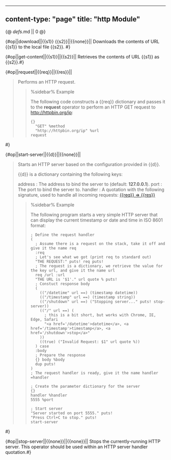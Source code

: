 -----
content-type: "page"
title: "http Module"
-----
{@ _defs_.md || 0 @}

{#op||download||{{s1}} {{s2}}||{{none}}||
Downloads the contents of URL {{s1}} to the local file {{s2}}. #}

{#op||get-content||{{s1}}||{{s2}}||
Retrieves the contents of URL {{s1}} as {{s2}}.#}

{#op||request||{{req}}||{{res}}||
> Performs an HTTP request.
> 
> > %sidebar%
> > Example
> > 
> > The following code constructs a {{req}} dictionary and passes it to the **request** operator to perform an HTTP GET request to <http://httpbin.org/ip>:
> > 
> >     {}
> >       "GET" %method
> >       "http://httpbin.org/ip" %url
> >     request
 #}

{#op||start-server||{{d}}||{{none}}||
> Starts an HTTP server based on the configuration provided in {{d}}.
> 
> {{d}} is a dictionary containing the following keys:
> 
> address
> : The address to bind the server to (default: **127.0.0.1**).
> port
> : The port to bind the server to.
> handler
> : A quotation with the following signature, used to handle all incoming requests: [{{req}} &rArr; {{res}}](class:kwd)
> 
> > %sidebar%
> > Example
> > 
> > The following program starts a very simple HTTP server that can display the current timestamp or date and time in ISO 8601 format:
> > 
> >     ; Define the request handler
> >     (
> >       ; Assume there is a request on the stack, take it off and give it the name req
> >       :req
> >       ; Let's see what we got (print req to standard out)
> >       "THE REQUEST:" puts! req puts!
> >       ; The request is a dictionary, we retrieve the value for the key url, and give it the name url
> >       req /url :url
> >       "THE URL is '$1'." url quote % puts!
> >       ; Constuct response body
> >       (
> >         (("/datetime" url ==) (timestamp datetime))
> >         (("/timestamp" url ==) (timestamp string))
> >         (("/shutdown" url ==) ("Stopping server..." puts! stop-server))
> >         (("/" url ==) (
> >           ; this is a bit short, but works with Chrome, IE, Edge, Safari
> >           "<a href='/datetime'>datetime</a>, <a href='/timestamp'>timestamp</a>, <a href='/shutdown'>stop</a>"
> >         ))
> >         ((true) ("Invalid Request: $1" url quote %))
> >       ) case
> >       :body
> >       ; Prepare the response
> >       {} body %body
> >       dup puts!
> >     )
> >     ; The request handler is ready, give it the name handler
> >     =handler
> >     
> >     ; Create the parameter dictionary for the server
> >     {}
> >     handler %handler
> >     5555 %port
> >     
> >     ; Start server
> >     "Server started on port 5555." puts!
> >     "Press Ctrl+C to stop." puts!
> >     start-server
 #}

{#op||stop-server||{{none}}||{{none}}||
Stops the currently-running HTTP server. This operator should be used within an HTTP server handler quotation.#}